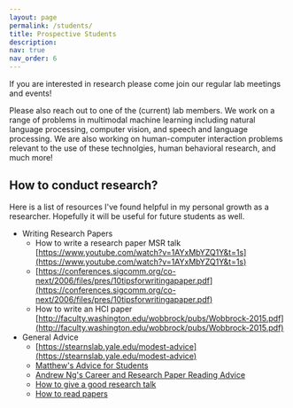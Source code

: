 ```yaml
---
layout: page
permalink: /students/
title: Prospective Students
description: 
nav: true
nav_order: 6
---
```


If you are interested in research please come join our regular lab meetings and events!

Please also reach out to one of the (current) lab members. We work on a range of problems in multimodal machine learning including natural language processing, computer vision, and speech and language processing. We are also working on human-computer interaction problems relevant to the use of these technolgies, human behavioral research, and much more! 

## How to conduct research?

Here is a list of resources I've found helpful in my personal growth as a researcher. Hopefully it will be useful for future students as well.

- Writing Research Papers
    - How to write a research paper MSR talk [https://www.youtube.com/watch?v=1AYxMbYZQ1Y&t=1s](https://www.youtube.com/watch?v=1AYxMbYZQ1Y&t=1s)
    - [https://conferences.sigcomm.org/co-next/2006/files/pres/10tipsforwritingapaper.pdf](https://conferences.sigcomm.org/co-next/2006/files/pres/10tipsforwritingapaper.pdf)
    - How to write an HCI paper [http://faculty.washington.edu/wobbrock/pubs/Wobbrock-2015.pdf](http://faculty.washington.edu/wobbrock/pubs/Wobbrock-2015.pdf)
- General Advice
    - [https://stearnslab.yale.edu/modest-advice](https://stearnslab.yale.edu/modest-advice)
    - [Matthew's Advice for Students](https://home.ttic.edu/~mturk/Students.html)
    - [Andrew Ng's Career and Research Paper Reading Advice](https://www.youtube.com/watch?v=733m6qBH-jI&ab_channel=StanfordOnline)
    - [How to give a good research talk](https://www.cis.upenn.edu/~sweirich/talks/plmw15-giving-a-talk.pdf)
    - [How to read papers](https://cs.stanford.edu/~rishig/courses/ref/paper-reading-overview.pdf)

